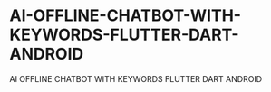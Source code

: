 # AI-OFFLINE-CHATBOT-WITH-KEYWORDS-FLUTTER-DART-ANDROID
AI OFFLINE CHATBOT WITH KEYWORDS FLUTTER DART ANDROID
